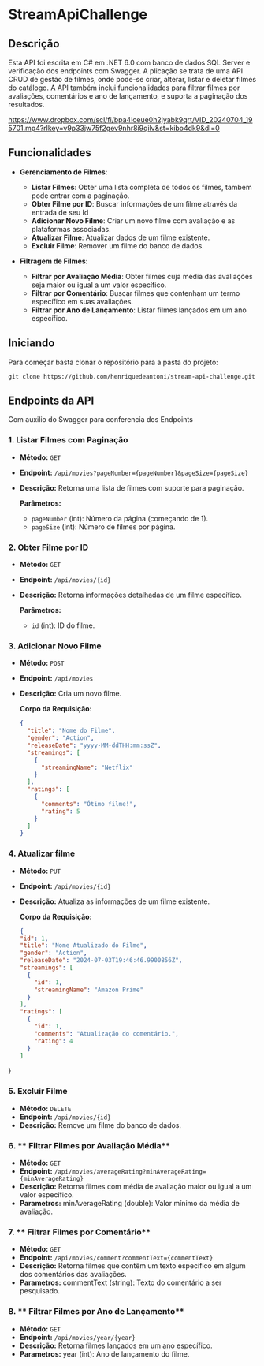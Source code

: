 # StreamApiChallenge

## Descrição

Esta API foi escrita em C# em .NET 6.0 com banco de dados SQL Server e verificação dos endpoints com Swagger.
A plicação se trata de uma API CRUD de gestão de filmes, onde pode-se criar, alterar, listar e deletar filmes do catálogo.
A API também inclui funcionalidades para filtrar filmes por avaliações, comentários e ano de lançamento, e suporta a paginação dos resultados.



https://www.dropbox.com/scl/fi/bpa4lceue0h2jyabk9qrt/VID_20240704_195701.mp4?rlkey=v9p33jw75f2gev9nhr8i9qilv&st=kibo4dk9&dl=0



## Funcionalidades

- **Gerenciamento de Filmes**:
  - **Listar Filmes**: Obter uma lista completa de todos os filmes, tambem pode entrar com a paginação.
  - **Obter Filme por ID**: Buscar informações de um filme através da entrada de seu Id
  - **Adicionar Novo Filme**: Criar um novo filme com avaliação e as plataformas associadas.
  - **Atualizar Filme**: Atualizar dados de um filme existente.
  - **Excluir Filme**: Remover um filme do banco de dados.

- **Filtragem de Filmes**:
  - **Filtrar por Avaliação Média**: Obter filmes cuja média das avaliações seja maior ou igual a um valor específico.
  - **Filtrar por Comentário**: Buscar filmes que contenham um termo específico em suas avaliações.
  - **Filtrar por Ano de Lançamento**: Listar filmes lançados em um ano específico.
 
## Iniciando

Para começar basta clonar o repositório para a pasta do projeto:

  `git clone https://github.com/henriquedeantoni/stream-api-challenge.git`

## Endpoints da API

Com auxilio do Swagger para conferencia dos Endpoints

### 1. **Listar Filmes com Paginação**

- **Método:** `GET`
- **Endpoint:** `/api/movies?pageNumber={pageNumber}&pageSize={pageSize}`
- **Descrição:** Retorna uma lista de filmes com suporte para paginação.

  **Parâmetros:**
  - `pageNumber` (int): Número da página (começando de 1).
  - `pageSize` (int): Número de filmes por página.

### 2. **Obter Filme por ID**

- **Método:** `GET`
- **Endpoint:** `/api/movies/{id}`
- **Descrição:** Retorna informações detalhadas de um filme específico.

  **Parâmetros:**
  - `id` (int): ID do filme.

### 3. **Adicionar Novo Filme**

- **Método:** `POST`
- **Endpoint:** `/api/movies`
- **Descrição:** Cria um novo filme.

  **Corpo da Requisição:**

  ```json
  {
    "title": "Nome do Filme",
    "gender": "Action",
    "releaseDate": "yyyy-MM-ddTHH:mm:ssZ",
    "streamings": [
      {
        "streamingName": "Netflix"
      }
    ],
    "ratings": [
      {
        "comments": "Ótimo filme!",
        "rating": 5
      }
    ]
  }

### 4. **Atualizar filme**

- **Método:** `PUT`
- **Endpoint:** `/api/movies/{id}`
- **Descrição:** Atualiza as informações de um filme existente.

  **Corpo da Requisição:**

  ```json
  {
  "id": 1,
  "title": "Nome Atualizado do Filme",
  "gender": "Action",
  "releaseDate": "2024-07-03T19:46:46.9900856Z",
  "streamings": [
    {
      "id": 1,
      "streamingName": "Amazon Prime"
    }
  ],
  "ratings": [
    {
      "id": 1,
      "comments": "Atualização do comentário.",
      "rating": 4
    }
  ]
}

### 5. **Excluir Filme**

- **Método:** `DELETE`
- **Endpoint:** `/api/movies/{id}`
- **Descrição:** Remove um filme do banco de dados.
  
  
### 6. ** Filtrar Filmes por Avaliação Média**

- **Método:** `GET`
- **Endpoint:** `/api/movies/averageRating?minAverageRating={minAverageRating}`
- **Descrição:** Retorna filmes com média de avaliação maior ou igual a um valor específico.
- **Parametros:** minAverageRating (double): Valor mínimo da média de avaliação.
  

### 7. ** Filtrar Filmes por Comentário**

- **Método:** `GET`
- **Endpoint:** `/api/movies/comment?commentText={commentText}`
- **Descrição:** Retorna filmes que contêm um texto específico em algum dos comentários das avaliações.
- **Parametros:** commentText (string): Texto do comentário a ser pesquisado.

  
### 8. ** Filtrar Filmes por Ano de Lançamento**

- **Método:** `GET`
- **Endpoint:** `/api/movies/year/{year}`
- **Descrição:** Retorna filmes lançados em um ano específico.
- **Parametros:** year (int): Ano de lançamento do filme.
